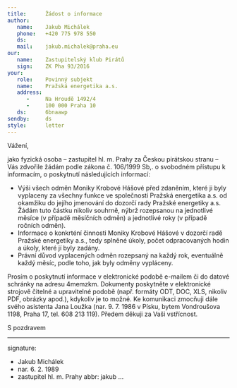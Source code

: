 ```yaml
---
title:      Žádost o informace
author:
   name:    Jakub Michálek
   phone:   +420 775 978 550
   ds:      
   mail:    jakub.michalek@praha.eu
our:
   name:    Zastupitelský klub Pirátů
   sign:    ZK Pha 93/2016
your:
   role:    Povinný subjekt
   name:    Pražská energetika a.s.
   address:
      -     Na Hroudě 1492/4
      -     100 000 Praha 10
   ds:      6bnaawp
sendby:     ds
style:      letter
---
```


Vážení,

jako fyzická osoba – zastupitel hl. m. Prahy za Českou pirátskou stranu – Vás zdvořile žádám podle zákona č. 106/1999 Sb,. o svobodném přístupu k informacím, o poskytnutí následujících informací:

* Výši všech odměn Moniky Krobové Hášové před zdaněním, které ji byly vyplaceny za všechny funkce ve společnosti Pražská energetika a.s. od okamžiku do jejího jmenování do dozorčí rady Pražské energetiky a.s. Žádám tuto částku nikoliv souhrně, nýbrž rozepsanou na jednotlivé měsíce (v případě měsíčních odměn) a jednotlivé roky (v případě ročních odměn).
* Informace o konkrténí činnosti Moniky Krobové Hášové v dozorčí radě Pražské energetiky a.s., tedy splněné úkoly, počet odpracovaných hodin a úkoly, které jí byly zadány. 
* Právní důvod vyplacených odměn rozepsaný na každý rok, eventuálně každý měsíc, podle toho, jak byly odměny vypláceny. 
 
Prosím o poskytnutí informace v elektronické podobě e-mailem či do datové schránky na adresu 4memzkm. Dokumenty poskytněte v elektronické strojově čitelné a upravitelné podobě (např. formáty ODT, DOC, XLS, nikoliv PDF, obrázky apod.), kdykoliv je to možné. Ke komunikaci zmocňuji dále svého asistenta Jana Loužka (nar. 9. 7. 1986 v Písku, bytem Vondroušova 1198, Praha 17, tel. 608 213 119). Předem děkuji za Vaši vstřícnost. 

S pozdravem

---
signature: 
  - Jakub Michálek
  - nar. 6. 2. 1989
  - zastupitel hl. m. Prahy
abbr:       jakub
...
